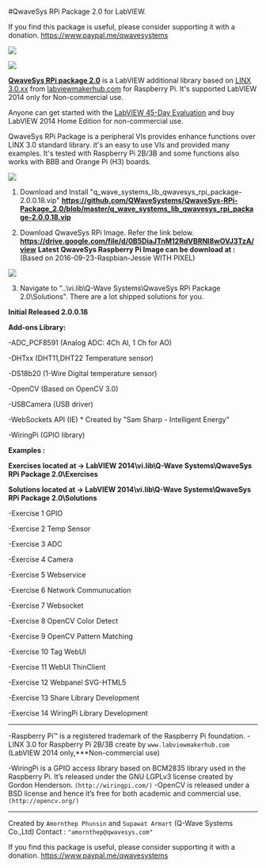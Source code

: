 #QwaveSys RPi Package 2.0 for LabVIEW.

If you find this package is useful, please consider supporting it with a donation. 
https://www.paypal.me/qwavesystems

![](http://ftp.qwavesys.com/tmp_pics/Rpi003.png)

![](http://ftp.qwavesys.com/tmp_pics/Rpi001.png)

[**QwaveSys RPi package 2.0**](https://github.com/QWaveSystems/QwaveSys-RPi-Package_2.0) is a LabVIEW additional library based on [LINX 3.0.xx](http://sine.ni.com/nips/cds/view/p/lang/en/nid/212478) from [labviewmakerhub.com](https://www.labviewmakerhub.com) for Raspberry Pi. It's supported LabVIEW 2014 only for Non-commercial use.

Anyone can get started with the [LabVIEW 45-Day Evaluation](http://ftp.ni.com/support/softlib/labview/labview_development_system/2014%20SP1/2014sp1LV-WinEng.exe) and buy LabVIEW 2014 Home Edition for non-commercial use. 

QwaveSys RPi Package is a peripheral VIs provides enhance functions over LINX 3.0 standard library. it's an easy to use VIs and provided many examples. It's tested with Raspberry Pi 2B/3B and some functions also works with BBB and Orange Pi (H3) boards.

![](http://ftp.qwavesys.com/tmp_pics/2017-01-12_21-05-26.png)

1. Download and Install "q_wave_systems_lib_qwavesys_rpi_package-2.0.0.18.vip"
**https://github.com/QWaveSystems/QwaveSys-RPi-Package_2.0/blob/master/q_wave_systems_lib_qwavesys_rpi_package-2.0.0.18.vip**

2. Download QwaveSys RPi Image. Refer the link below. 
**https://drive.google.com/file/d/0B5DiaJTnM12RdVBRNl8wOVJ3TzA/view**
**Latest QwaveSys Raspberry Pi Image can be download at :** (Based on 2016-09-23-Raspbian-Jessie WITH PIXEL)

![](http://ftp.qwavesys.com/tmp_pics/14570755_1133753453326692_5611632336154060828_o.png)

3. Navigate to "..\vi.lib\Q-Wave Systems\QwaveSys RPi Package 2.0\Solutions". There are a lot shipped solutions for you.

**Initial Released 2.0.0.18**

**Add-ons Library:**

-ADC_PCF8591 (Analog ADC: 4Ch AI, 1 Ch for AO)

-DHTxx (DHT11,DHT22 Temperature sensor)

-DS18b20 (1-Wire Digital temperature sensor)

-OpenCV (Based on OpenCV 3.0)

-USBCamera (USB driver)

-WebSockets API (IE) * Created by "Sam Sharp - Intelligent Energy"

-WiringPi (GPIO library)

**Examples :**

**Exercises located at -> LabVIEW 2014\vi.lib\Q-Wave Systems\QwaveSys RPi Package 2.0\Exercises**

**Solutions located at -> LabVIEW 2014\vi.lib\Q-Wave Systems\QwaveSys RPi Package 2.0\Solutions**

-Exercise 1 GPIO

-Exercise 2 Temp Sensor

-Exercise 3 ADC

-Exercise 4 Camera

-Exercise 5 Webservice

-Exercise 6 Network Communucation

-Exercise 7 Websocket

-Exercise 8 OpenCV Color Detect

-Exercise 9 OpenCV Pattern Matching

-Exercise 10 Tag WebUI

-Exercise 11 WebUI ThinClient

-Exercise 12 Webpanel SVG-HTML5

-Exercise 13 Share Library Development

-Exercise 14 WiringPi Library Development

------------------------------------------------------------------

-Raspberry Pi™ is a registered trademark of the Raspberry Pi foundation.
-LINX 3.0 for Raspberry Pi 2B/3B create by `www.labviewmakerhub.com` (LabVIEW 2014 only,***Non-commercial use)

-WiringPi is a GPIO access library based on BCM2835 library used in the Raspberry Pi. It’s released under the GNU LGPLv3 license created by Gordon Henderson. `(http://wiringpi.com/)`
-OpenCV is released under a BSD license and hence it’s free for both academic and commercial use. `(http://opencv.org/)`

------------------------------------------------------------------
Created by `Amornthep Phunsin` and `Supawat Armart` (Q-Wave Systems Co.,Ltd)
Contact : `"amornthep@qwavesys.com"`

If you find this package is useful, please consider supporting it with a donation. 
https://www.paypal.me/qwavesystems
